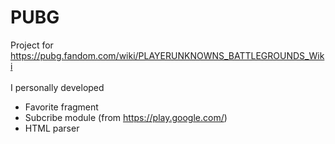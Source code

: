 # PUBG
Project for https://pubg.fandom.com/wiki/PLAYERUNKNOWNS_BATTLEGROUNDS_Wiki \
\
I personally developed
* Favorite fragment
* Subcribe module (from https://play.google.com/)
* HTML parser
